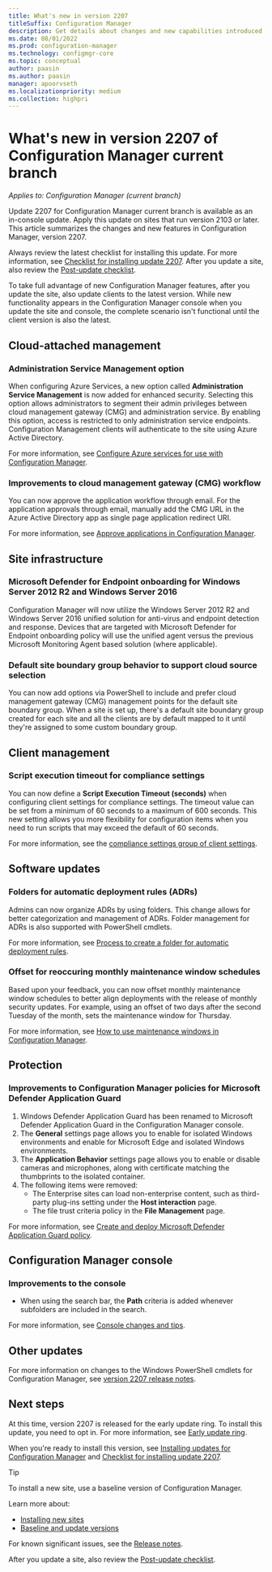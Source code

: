 ```yaml
---
title: What's new in version 2207
titleSuffix: Configuration Manager
description: Get details about changes and new capabilities introduced in version 2207 of Configuration Manager current branch.
ms.date: 08/01/2022
ms.prod: configuration-manager
ms.technology: configmgr-core
ms.topic: conceptual
author: paasin
ms.author: paasin
manager: apoorvseth
ms.localizationpriority: medium
ms.collection: highpri
---
```


# What's new in version 2207 of Configuration Manager current branch

*Applies to: Configuration Manager (current branch)*

Update 2207 for Configuration Manager current branch is available as an in-console update. Apply this update on sites that run version 2103 or later. <!-- baseline only statement: When installing a new site, this version of Configuration Manager will also be available as a [baseline version](../../servers/manage/updates.md#bkmk_note1) soon after global availability of the in-console update.--> This article summarizes the changes and new features in Configuration Manager, version 2207.

Always review the latest checklist for installing this update. For more information, see [Checklist for installing update 2207](../../servers/manage/checklist-for-installing-update-2207.md). After you update a site, also review the [Post-update checklist](../../servers/manage/checklist-for-installing-update-2207.md#post-update-checklist).

To take full advantage of new Configuration Manager features, after you update the site, also update clients to the latest version. While new functionality appears in the Configuration Manager console when you update the site and console, the complete scenario isn't functional until the client version is also the latest.

## Cloud-attached management

### Administration Service Management option
<!--12952905-->
When configuring Azure Services, a new option called **Administration Service Management** is now added for enhanced security. Selecting this option allows administrators to segment their admin privileges between cloud management gateway (CMG) and administration service. By enabling this option, access is restricted to only administration service endpoints. Configuration Management clients will authenticate to the site using Azure Active Directory.
 
For more information, see [Configure Azure services for use with Configuration Manager](../../servers/deploy/configure/azure-services-wizard.md).

### Improvements to cloud management gateway (CMG) workflow
<!--13351390#-->

You can now approve the application workflow through email. For the application approvals through email, manually add the CMG URL in the Azure Active Directory app as single page application redirect URI. 

For more information, see [Approve applications in Configuration Manager](../../../apps/deploy-use/app-approval.md#to-take-action-from-internet).

## Site infrastructure

### Microsoft Defender for Endpoint onboarding for Windows Server 2012 R2 and Windows Server 2016
<!--9265511-->
Configuration Manager will now utilize the Windows Server 2012 R2 and Windows Server 2016 unified solution for anti-virus and endpoint detection and response. Devices that are targeted with Microsoft Defender for Endpoint onboarding policy will use the unified agent versus the previous Microsoft Monitoring Agent based solution (where applicable).

<!--For more information, see [xxxxxc](../../servers/blah.md). -->


### Default site boundary group behavior to support cloud source selection
<!--10674394-->
You can now add options via PowerShell to include and prefer cloud management gateway (CMG) management points for the default site boundary group. When a site is set up, there's a default site boundary group created for each site and all the clients are by default mapped to it until they're assigned to some custom boundary group.

<!--For more information, see [xxxxxc](../../servers/blah.md). -->

## Client management

### Script execution timeout for compliance settings
<!--14120481-->
You can now define a **Script Execution Timeout (seconds)** when configuring client settings for compliance settings. The timeout value can be set from a minimum of 60 seconds to a maximum of 600 seconds. This new setting allows you more flexibility for configuration items when you need to run scripts that may exceed the default of 60 seconds.

For more information, see the [compliance settings group of client settings](../../clients/deploy/about-client-settings.md#compliance-settings).

<!--## Collections-->


 
<!-- ## Software Center -->

## Software updates

### Folders for automatic deployment rules (ADRs)
<!--13507410-->

Admins can now organize ADRs by using folders. This change allows for better categorization and management of ADRs. Folder management for ADRs is also supported with PowerShell cmdlets.

For more information, see [Process to create a folder for automatic deployment rules](../../../sum/deploy-use/automatically-deploy-software-updates.md#process-to-add-a-new-deployment-to-an-existing-adr).

### Offset for reoccuring monthly maintenance window schedules
<!--3601127#-->

Based upon your feedback, you can now offset monthly maintenance window schedules to better align deployments with the release of monthly security updates. For example, using an offset of two days after the second Tuesday of the month, sets the maintenance window for Thursday.

For more information, see [How to use maintenance windows in Configuration Manager](../../../core/clients/manage/collections/use-maintenance-windows.md). 

<!--## OS deployment-->





## Protection

### Improvements to Configuration Manager policies for Microsoft Defender Application Guard
<!-- 14059872 -->

1. Windows Defender Application Guard has been renamed to Microsoft Defender Application Guard in the Configuration Manager console.
1. The **General** settings page allows you to enable for isolated Windows environments and enable for Microsoft Edge and isolated Windows environments.
1. The **Application Behavior** settings page allows you to enable or disable cameras and microphones, along with certificate matching the thumbprints to the isolated container.
1. The following items were removed:
   - The Enterprise sites can load non-enterprise content, such as third-party plug-ins setting under the **Host interaction** page.
   - The file trust criteria policy in the **File Management** page.
   
For more information, see [Create and deploy Microsoft Defender Application Guard policy](../../../protect/deploy-use/create-deploy-application-guard-policy.md#create-a-policy-and-to-browse-the-available-settings).

<!--## Application management-->



<!--## Community hub-->



## Configuration Manager console

### Improvements to the console

- When using the search bar, the **Path** criteria is added whenever subfolders are included in the search. <!--14908615-->

For more information, see [Console changes and tips](../../servers/manage/admin-console-tips.md#bkmk_2207).



<!--## Tools-->

<!--## Deprecated features

Learn about support changes before they're implemented in [removed and deprecated items](deprecated/removed-and-deprecated.md).

The following features are deprecated. You can still use them now, but Microsoft plans to end support in the future.



As previously announced, version 2207 drops support for the following features:
-->

## Other updates

<!--Starting with this version, the following features are no longer [pre-release](../../servers/manage/pre-release-features.md):
-->

For more information on changes to the Windows PowerShell cmdlets for Configuration Manager, see [version 2207 release notes](/powershell/sccm/2207-release-notes).

<!--

The following update rollup (4517869) is available in the console starting on October 1, 2019: [Update rollup for Configuration Manager current branch, version 1906](https://support.microsoft.com/help/4517869).
-->

<!--
### Hotfixes

The following additional hotfixes are available to address specific issues:

| ID | Title | Date | In-console |
|---------|---------|---------|---------|
| [9833643](../../../hotfix/2111/9833643.md) | Console update for Microsoft Endpoint Configuration Manager version 2111 | May 11, 2021 | No |
-->

## Next steps


At this time, version 2207 is released for the early update ring. To install this update, you need to opt in. For more information, see [Early update ring](../../servers/manage/checklist-for-installing-update-2207.md#early-update-ring).


<!--As of April 26, 2022, version 2207 is globally available for all customers to install.-->

When you're ready to install this version, see [Installing updates for Configuration Manager](../../servers/manage/updates.md) and [Checklist for installing update 2207](../../servers/manage/checklist-for-installing-update-2207.md).

> [!TIP]
> To install a new site, use a baseline version of Configuration Manager.
>
> Learn more about:
>
> - [Installing new sites](../../servers/deploy/install/installing-sites.md)
> - [Baseline and update versions](../../servers/manage/updates.md#bkmk_Baselines)

For known significant issues, see the [Release notes](../../servers/deploy/install/release-notes.md).

After you update a site, also review the [Post-update checklist](../../servers/manage/checklist-for-installing-update-2207.md#post-update-checklist).

